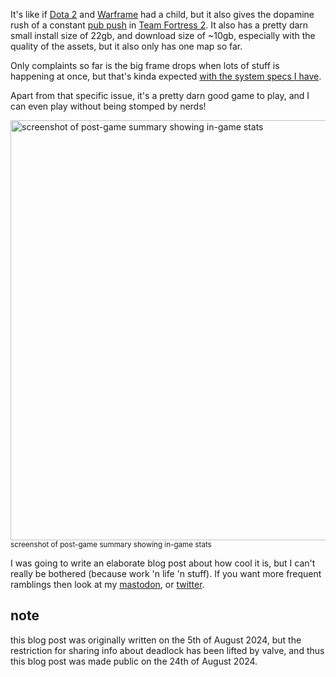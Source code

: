 It's like if [Dota 2](https://www.dota2.com/home) and [Warframe](https://www.warframe.com/) had a child, but it also gives the dopamine rush of a constant [pub push](https://www.urbandictionary.com/define.php?term=Pub%20push) in [Team Fortress 2](https://www.teamfortress.com/). It also has a pretty darn small install size of 22gb, and download size of ~10gb, especially with the quality of the assets, but it also only has one map so far.

Only complaints so far is the big frame drops when lots of stuff is happening at once, but that's kinda expected [with the system specs I have](https://valid.x86.fr/6lj1xd).

Apart from that specific issue, it's a pretty darn good game to play, and I can even play without being stomped by nerds!

<img src="https://res.kate.pet/upload/d31d8df9a207/project8_zim3mcluSu.png" alt="screenshot of post-game summary showing in-game stats" style="width: min(70vw, 960px);"/>
<br/><sup>screenshot of post-game summary showing in-game stats</sup>

I was going to write an elaborate blog post about how cool it is, but I can't really be bothered (because work 'n life 'n stuff). If you want more frequent ramblings then look at my [mastodon](https://dariox.club/@kate), or [twitter](https://twitter.com/SeedVEVO).

## note
this blog post was originally written on the 5th of August 2024, but the restriction for sharing info about deadlock has been lifted by valve, and thus this blog post was made public on the 24th of August 2024.